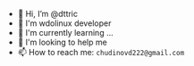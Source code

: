 - 👋 Hi, I’m @dttric
- 👀 I'm wdolinux developer
- 🌱 I'm currently learning ...
- 💞️ I'm looking to help me
- 📫 How to reach me: `chudinovd222@gmail.com`

<!---
dttric/dttric is a ✨ special ✨ repository because its `README.md` (this file) appears on your GitHub profile.
You can click the Preview link to take a look at your changes.
--->
